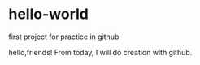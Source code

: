 # hello-world
first project for practice in github

hello,friends! From today, I will do creation with github.
